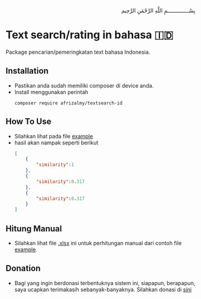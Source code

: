 <p align="right">
بِسْــــــــــــــمِ اللَّهِ الرَّحْمَنِ الرَّحِيم 
</p>

# Text search/rating in bahasa 🇮🇩
Package pencarian/pemeringkatan text bahasa Indonesia.

## Installation

- Pastikan anda sudah memiliki composer di device anda.
- Install menggunakan perintah
    ```
    composer require afrizalmy/textsearch-id
    ```
## How To Use
- Silahkan lihat pada file [example](example.php)
- hasil akan nampak seperti berikut
    ```json
    [
        {
            "similarity":1
        },
        {
            "similarity":0.317
        },
        {
            "similarity":0.317
        }
    ]
    ```

## Hitung Manual
- Silahkan lihat file [.xlsx](manual.xlsx) ini untuk perhitungan manual dari contoh file [example](example.php).

## Donation

* Bagi yang ingin berdonasi terbentuknya sistem ini, siapapun, berapapun, saya ucapkan terimakasih sebanyak-banyaknya.
    Silahkan donasi di [sini](https://saweria.co/afrizalmy)